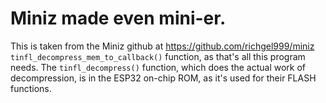 # Miniz made even mini-er.


This is taken from the Miniz github at https://github.com/richgel999/miniz
`tinfl_decompress_mem_to_callback()` function, as that's all this program needs.
The `tinfl_decompress()` function, which does the actual work of decompression,
is in the ESP32 on-chip ROM, as it's used for their FLASH functions.


